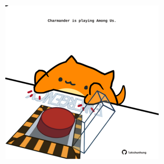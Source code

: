<!-- built at 13/01/2024, 04:00:48 UTC -->
<p align="center">
  <img width="500" height="500" src="./ReadmeImage.svg">
</p>
